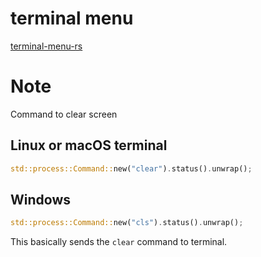 # terminal menu

[terminal-menu-rs](https://gitlab.com/xamn/terminal-menu-rs/-/tree/master/)

# Note

Command to clear screen

## Linux or macOS terminal

```rust
std::process::Command::new("clear").status().unwrap();
```

## Windows

```rust
std::process::Command::new("cls").status().unwrap();
```

This basically sends the `clear` command to terminal.
